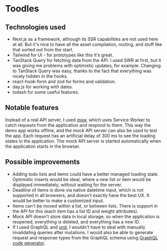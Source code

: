 # Toodles

## Technologies used

- Next.js as a framework, although its SSR capabilities are not used here at all. But it's nice to have all the asset compilation, routing, and stuff like that sorted out from the start.
- Tailwind for UI - for prototypes like this it's great.
- TanStack Query for fetching data from the API. I used SWR at first, but it was giving me problems with optimistic updates, for example. Changing to TanStack Query was easy, thanks to the fact that everything was nicely hidden in the hooks.
- react-hook-form and zod for forms and validation.
- day.js for working with dates.
- lodash for some useful features.

## Notable features

Instead of a real API server, I used [msw](https://mswjs.io/), which uses Service Worker to catch requests from the application and respond to them. This way the demo app works offline, and the mock API server can also be used to test the app. Each request has an artificial delay of 300 ms to see the loading states in the application. The mock API server is started automatically when the application starts in the browser.

## Possible improvements

- Adding todo lists and items could have a better managed loading state. Optimistic inserts would be ideal, where a new list or item would be displayed immediately, without waiting for the server.
- Deadline of items is done via native datetime input, which is not supported in all browsers, and doesn't exactly have the best UX. It would be better to make a customized input.
- Items can't be moved within a list, or between lists. There is support in the API for this (each item has a list ID and weight attributes).
- Mock API doesn't store data in local storage, so when the application is reopened, everything is deleted, and everything has a new ID.
- If I used GraphQL and [urql](https://formidable.com/open-source/urql/), I wouldn't have to deal with manually invalidating queries after mutations. I would also be able to generate request and response types from the GraphQL schema using [GraphQL code generator](https://the-guild.dev/graphql/codegen).
